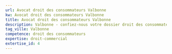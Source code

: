 ```yaml
---
url: Avocat droit des consommateurs Valbonne
kw: Avocat droit des consommateurs Valbonne
title: Avocat droit des consommateurs Valbonne
description: Valbonne - confiez-nous votre dossier droit des consommateurs
tag_ville: Valbonne
competence: droit des consommateurs
expertise: droit-commercial
extertise_id: 4
---
```

